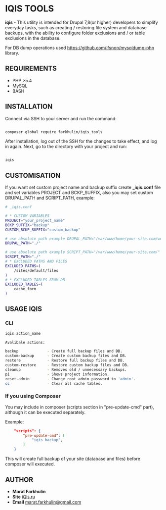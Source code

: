 # IQIS TOOLS

**iqis** - This utility is intended for Drupal 7,8(or higher) developers to simplify everyday tasks, such as creating / restoring file system and database backups, with the ability to configure folder exclusions and / or table exclusions in the database.

For DB dump operations used https://github.com/ifsnop/mysqldump-php library.

## REQUIREMENTS

- PHP >5.4
- MySQL
- BASH

## INSTALLATION

Connect via SSH to your server and run the command:

```bash

composer global require farkhulin/iqis_tools

```
After installation, log out of the SSH for the changes to take effect, and log in again. Next, go to the directory with your project and run:

```bash

iqis

```

## CUSTOMISATION

If you want set custom project name and backup suffix create **_iqis.conf** file and set variables PROJECT and BCKP_SUFFIX, also you may set custom DRUPAL_PATH and SCRIPT_PATH, example:

```bash
# _iqis.conf

# * CUSTOM VARIABLES
PROJECT="your_project_name"
BCKP_SUFFIX="backup"
CUSTOM_BCKP_SUFFIX="custom_backup"

# use absolute path example DRUPAL_PATH="/var/www/home/your-site.com/web/"
DRUPAL_PATH="./"

# use absolute path example SCRIPT_PATH="/var/www/home/your-site.com/"
SCRIPT_PATH="./"
# * EXCLUDED PATHS AND FILES
EXCLUDED_PATHS=(
    /sites/default/files
)
# * EXCLUDED TABLES FROM DB
EXCLUDED_TABLES=(
    cache_form
)
```

## USAGE IQIS

### CLI

```bash
iqis action_name

Avalibale actions:

backup             - Create full backup files and DB.
custom-backup      - Create custom backup files and DB.
restore            - Restore full backup files and DB.
custom-restore     - Restore custom backup files and DB.
cleanup            - Removes old / unnecessary backups.
pi                 - Shows project information.
reset-admin        - Change root admin password to 'admin'.
cc                 - Clear all cache tables.
```

### If you using Composer

You may include in composer (scripts section in "pre-update-cmd" part), although it can be executed separately.

Example:

```json
    "scripts": {
        "pre-update-cmd": [
            "iqis backup",
        ]
    }
```
This will create full backup of your site (database and files) before composer will executed.

## AUTHOR

* **Marat Farkhulin**
* **Site** [iQis.ru](https://iqis.ru/)
* **Email** [marat.farkhulin@gmail.com](mailto:marat.farkhulin@gmail.com)
